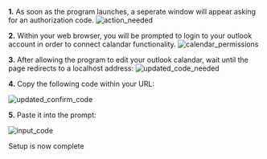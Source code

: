 <b>1.</b> As soon as the program launches, a seperate window will appear asking for an authorization code.
![action_needed](https://github.com/user-attachments/assets/179aa43c-98ef-4abf-a36e-13f3d3b24f97)

<b>2.</b> Within your web browser, you will be prompted to login to your outlook account in order to connect calandar functionality.
![calendar_permissions](https://github.com/user-attachments/assets/30e00668-d844-4e91-b89a-12bd9e01c765)

<b>3.</b> After allowing the program to edit your outlook calandar, wait until the page redirects to a localhost address:
![updated_code_needed](https://github.com/user-attachments/assets/7dff732c-8b8c-4345-8ede-37aaff9faf37)

<b>4.</b> Copy the following code within your URL:

![updated_confirm_code](https://github.com/user-attachments/assets/b57f67fb-8ceb-4ff5-ad8d-f790a27a5a68)

<b>5.</b> Paste it into the prompt:

![input_code](https://github.com/user-attachments/assets/030fa00d-67c8-47de-af29-6158d5d1153a)


Setup is now complete
